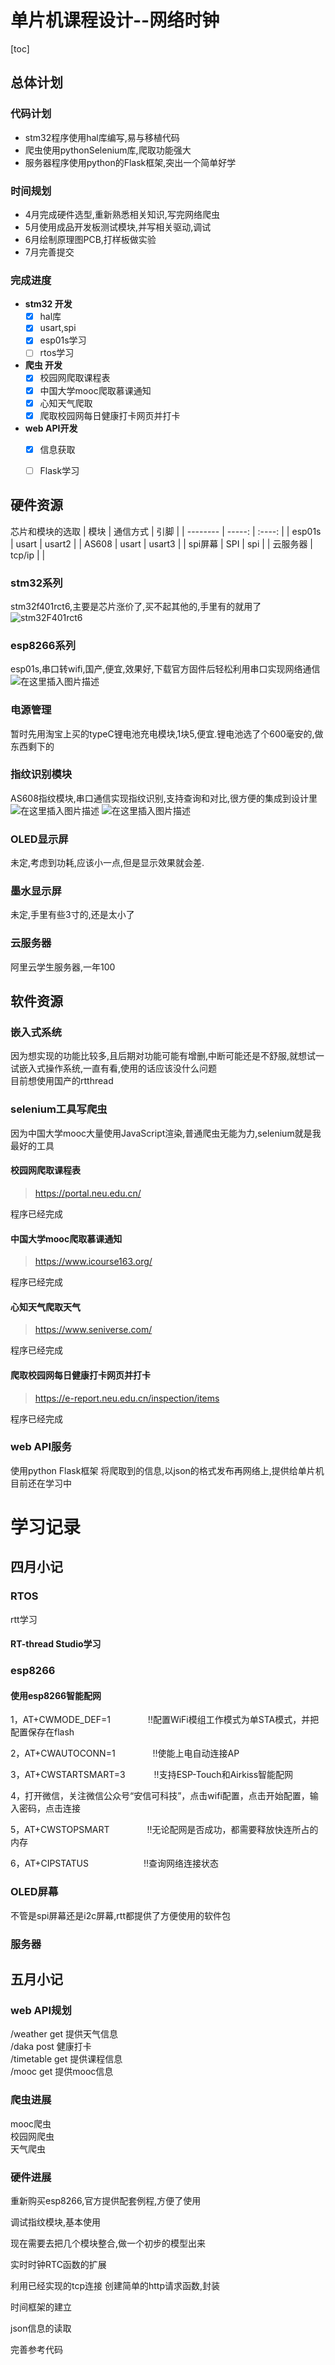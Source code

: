 
# 单片机课程设计--网络时钟

[toc]
## 总体计划

### 代码计划
- stm32程序使用hal库编写,易与移植代码
- 爬虫使用pythonSelenium库,爬取功能强大
- 服务器程序使用python的Flask框架,突出一个简单好学

### 时间规划
- 4月完成硬件选型,重新熟悉相关知识,写完网络爬虫
- 5月使用成品开发板测试模块,并写相关驱动,调试
- 6月绘制原理图PCB,打样板做实验
- 7月完善提交

### 完成进度 
-  **stm32 开发**
    - [x] hal库
    - [x] usart,spi
    - [x] esp01s学习 
    - [ ] rtos学习
-  **爬虫 开发**
    - [x] 校园网爬取课程表
    - [x] 中国大学mooc爬取慕课通知
    - [x] 心知天气爬取 
    - [x] 爬取校园网每日健康打卡网页并打卡
-  **web API开发**
    - [x] 信息获取
    - [ ] Flask学习


## 硬件资源
芯片和模块的选取
| 模块        | 通信方式   |  引脚  |
| --------   | -----:  | :----:  |
| esp01s     | usart |   usart2     |
| AS608        |   usart   |   usart3   |
| spi屏幕        |    SPI    |  spi  |
| 云服务器        |    tcp/ip    |    |
### stm32系列
stm32f401rct6,主要是芯片涨价了,买不起其他的,手里有的就用了![stm32F401rct6](https://img-blog.csdnimg.cn/20210331213307316.png?x-oss-process=image/watermark,type_ZmFuZ3poZW5naGVpdGk,shadow_10,text_aHR0cHM6Ly9ibG9nLmNzZG4ubmV0L3FxXzQ1MzM2NjA2,size_16,color_FFFFFF,t_70#pic_center)

### esp8266系列
esp01s,串口转wifi,国产,便宜,效果好,下载官方固件后轻松利用串口实现网络通信
![在这里插入图片描述](https://img-blog.csdnimg.cn/20210331213521596.png?x-oss-process=image/watermark,type_ZmFuZ3poZW5naGVpdGk,shadow_10,text_aHR0cHM6Ly9ibG9nLmNzZG4ubmV0L3FxXzQ1MzM2NjA2,size_16,color_FFFFFF,t_70#pic_center)

### 电源管理
暂时先用淘宝上买的typeC锂电池充电模块,1块5,便宜.锂电池选了个600毫安的,做东西剩下的
### 指纹识别模块
AS608指纹模块,串口通信实现指纹识别,支持查询和对比,很方便的集成到设计里
![在这里插入图片描述](https://img-blog.csdnimg.cn/20210331213843712.jpg?x-oss-process=image/watermark,type_ZmFuZ3poZW5naGVpdGk,shadow_10,text_aHR0cHM6Ly9ibG9nLmNzZG4ubmV0L3FxXzQ1MzM2NjA2,size_16,color_FFFFFF,t_70#pic_center)
![在这里插入图片描述](https://img-blog.csdnimg.cn/2021033121385972.png?x-oss-process=image/watermark,type_ZmFuZ3poZW5naGVpdGk,shadow_10,text_aHR0cHM6Ly9ibG9nLmNzZG4ubmV0L3FxXzQ1MzM2NjA2,size_16,color_FFFFFF,t_70#pic_center)

### OLED显示屏
未定,考虑到功耗,应该小一点,但是显示效果就会差.
### 墨水显示屏
未定,手里有些3寸的,还是太小了
### 云服务器
阿里云学生服务器,一年100

## 软件资源
### 嵌入式系统
因为想实现的功能比较多,且后期对功能可能有增删,中断可能还是不舒服,就想试一试嵌入式操作系统,一直有看,使用的话应该没什么问题        
目前想使用国产的rtthread
### selenium工具写爬虫
因为中国大学mooc大量使用JavaScript渲染,普通爬虫无能为力,selenium就是我最好的工具
#### 校园网爬取课程表
> https://portal.neu.edu.cn/

程序已经完成
#### 中国大学mooc爬取慕课通知
> https://www.icourse163.org/

程序已经完成
#### 心知天气爬取天气
> https://www.seniverse.com/

程序已经完成
#### 爬取校园网每日健康打卡网页并打卡
> https://e-report.neu.edu.cn/inspection/items

程序已经完成
### web API服务
使用python Flask框架 将爬取到的信息,以json的格式发布再网络上,提供给单片机
目前还在学习中


# 学习记录
## 四月小记
### RTOS
rtt学习
#### RT-thread Studio学习


### esp8266
#### 使用esp8266智能配网

1，AT+CWMODE_DEF=1 　　　　!!配置WiFi模组工作模式为单STA模式，并把配置保存在flash

2，AT+CWAUTOCONN=1 　　　　!!使能上电自动连接AP

3，AT+CWSTARTSMART=3 　　　!!支持ESP-Touch和Airkiss智能配网

4，打开微信，关注微信公众号“安信可科技”，点击wifi配置，点击开始配置，输入密码，点击连接

5，AT+CWSTOPSMART 　　　　!!无论配网是否成功，都需要释放快连所占的内存

6，AT+CIPSTATUS 　　　　　　!!查询网络连接状态
### OLED屏幕
不管是spi屏幕还是i2c屏幕,rtt都提供了方便使用的软件包

### 服务器

## 五月小记
### web API规划
/weather get 提供天气信息   
/daka post 健康打卡     
/timetable get 提供课程信息     
/mooc get 提供mooc信息  
### 爬虫进展
mooc爬虫  
校园网爬虫  
天气爬虫    

### 硬件进展
重新购买esp8266,官方提供配套例程,方便了使用

调试指纹模块,基本使用

现在需要去把几个模块整合,做一个初步的模型出来

实时时钟RTC函数的扩展

利用已经实现的tcp连接 创建简单的http请求函数,封装

时间框架的建立

json信息的读取

完善参考代码



